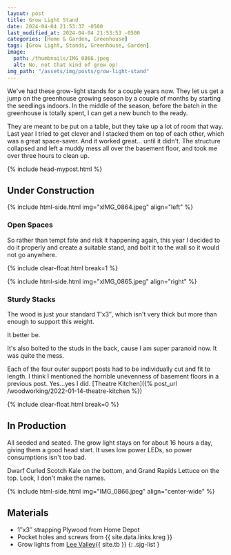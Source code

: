 ```yaml
---
layout: post
title: Grow Light Stand
date: 2024-04-04 21:53:37 -0500
last_modified_at: 2024-04-04 21:53:53 -0500
categories: [Home & Garden, Greenhouse]
tags: [Grow Light, Stands, Greenhouse, Garden]
image:
  path: /thumbnails/IMG_0866.jpeg
  alt: No, not that kind of grow op!
img_path: "/assets/img/posts/grow-light-stand"
---
```


We've had these grow-light stands for a couple years now.  They let us get a jump on the greenhouse growing season by a couple of months by starting the seedlings indoors.  In the middle of the season, before the batch in the greenhouse is totally spent, I can get a new bunch to the ready.

They are meant to be put on a table, but they take up a lot of room that way.  Last year I tried to get clever and I stacked them on top of each other, which was a great space-saver.  And it worked great... until it didn't.  The structure collapsed and left a muddy mess all over the basement floor, and took me over three hours to clean up.

{% include head-mypost.html %}

## Under Construction

{% include html-side.html img="xIMG_0864.jpeg" align="left" %}

### Open Spaces

So rather than tempt fate and risk it happening again, this year I decided to do it properly and create a suitable stand, and bolt it to the wall so it would not go anywhere.

{% include clear-float.html break=1 %}

{% include html-side.html img="xIMG_0865.jpeg" align="right" %}

### Sturdy Stacks

The wood is just your standard 1&Prime;x3&Prime;, which isn't very thick but more than enough to support this weight.  

It better be.

It's also bolted to the studs in the back, cause I am super paranoid now.  It was quite the mess.

Each of the four outer support posts had to be individually cut and fit to length.  I think I mentioned the horrible unevenness of basement floors in a previous post.  Yes...yes I did.  [Theatre Kitchen]({% post_url /woodworking/2022-01-14-theatre-kitchen %})

{% include clear-float.html break=0 %}

## In Production

All seeded and seated.  The grow light stays on for about 16 hours a day, giving them a good head start.  It uses low power LEDs, so power consumptions isn't too bad.

Dwarf Curled Scotch Kale on the bottom, and Grand Rapids Lettuce on the top.  Look, I don't make the names.

{% include html-side.html img="IMG_0866.jpeg" align="center-wide" %}

## Materials

- 1&Prime;x3&Prime; strapping Plywood from Home Depot
- Pocket holes and screws from {{ site.data.links.kreg }}
- Grow lights from [Lee Valley](https://www.leevalley.com/en-ca/shop/garden/planting/grow-lights/76513-floralight-t5-led-full-spectrum-tabletop-grow-light-stand?item=PK450){{ site.tb }}
{: .sjg-list }
